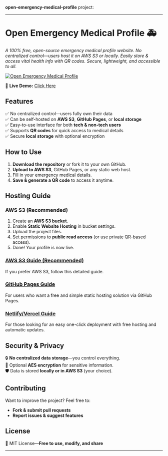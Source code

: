 **open-emergency-medical-profile** 
project:  

---

# **Open Emergency Medical Profile** 🚑  
*A 100% free, open-source emergency medical profile website. No centralized control—users host it on AWS S3 or locally. Easily store & access vital health info with QR codes. Secure, lightweight, and accessible to all.*  

[![Open Emergency Medical Profile](https://github.com/user-attachments/assets/ac31c2e5-581f-436d-81fc-3dabd22e3505)](https://myemergency.s3.amazonaws.com/index.html)  

🔗 **Live Demo:** [Click Here](https://myemergency.s3.amazonaws.com/index.html)  

## **Features**  
✅ No centralized control—users fully own their data  
✅ Can be self-hosted on **AWS S3**, **GitHub Pages**, or **local storage**  
✅ Easy-to-use interface for both **tech & non-tech users**  
✅ Supports **QR codes** for quick access to medical details  
✅ Secure **local storage** with optional encryption  

## **How to Use**  
1. **Download the repository** or fork it to your own GitHub.  
2. **Upload to AWS S3**, GitHub Pages, or any static web host.  
3. Fill in your emergency medical details.  
4. **Save & generate a QR code** to access it anytime.  

## **Hosting Guide**  
### **AWS S3 (Recommended)**  
1. Create an **AWS S3 bucket**.  
2. Enable **Static Website Hosting** in bucket settings.  
3. Upload the project files.  
4. Set permissions to **public read access** (or use private QR-based access).  
5. Done! Your profile is now live.  

### **[AWS S3 Guide (Recommended)](https://github.com/gsrntvc2102000/open-emergency-medical-profile/blob/main/Step-by-Step%20Guide%3A%20Hosting%20on%20AWS%20S3)**  
If you prefer AWS S3, follow this detailed guide.  

 
### **[GitHub Pages Guide](https://github.com/gsrntvc2102000/open-emergency-medical-profile/blob/6953a36297340967b552ef4923fc21eb2e7a2e25/GitHub%20Pages%20Guide.md)**  
For users who want a free and simple static hosting solution via GitHub Pages.  

### **[Netlify/Vercel Guide](https://github.com/gsrntvc2102000/open-emergency-medical-profile/blob/6953a36297340967b552ef4923fc21eb2e7a2e25/Step-by-Step%20Guide%3A%20Hosting%20on%20Netlify%20or%20Vercel)**  
For those looking for an easy one-click deployment with free hosting and automatic updates.  
 


## **Security & Privacy**  
🔒 **No centralized data storage**—you control everything.  
🔐 Optional **AES encryption** for sensitive information.  
🛡️ Data is stored **locally or in AWS S3** (your choice).  

## **Contributing**  
Want to improve the project? Feel free to:  
- **Fork & submit pull requests**  
- **Report issues & suggest features**  

## **License**  
📜 MIT License—**Free to use, modify, and share**  

---
